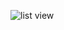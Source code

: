 ![list view](https://github.com/MiriOrdentlich/Hadasim/assets/117092363/cf00a7ec-a256-449c-b450-7738b64abfd1)
